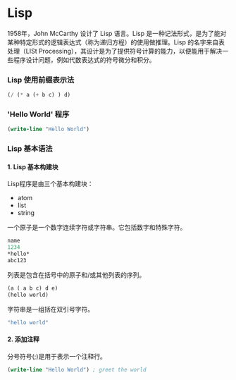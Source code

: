 # Lisp
1958年，John McCarthy 设计了 Lisp 语言。Lisp 是一种记法形式，是为了能对某种特定形式的逻辑表达式（称为递归方程）的使用做推理。Lisp 的名字来自表处理（LISt Processing），其设计是为了提供符号计算的能力，以便能用于解决一些程序设计问题，例如代数表达式的符号微分和积分。

### Lisp 使用前缀表示法
``` lisp
(/ (* a (+ b c) ) d)
```

### 'Hello World' 程序
``` lisp
(write-line "Hello World")
```

### Lisp 基本语法
#### 1. Lisp 基本构建块
Lisp程序是由三个基本构建块：
- atom
- list
- string

一个原子是一个数字连续字符或字符串。它包括数字和特殊字符。
``` lisp
name
1234
*hello*
abc123
```

列表是包含在括号中的原子和/或其他列表的序列。
``` lisp
(a ( a b c) d e)
(hello world)
```

字符串是一组括在双引号字符。
``` lisp
"hello world"
```

#### 2. 添加注释
分号符号(;)是用于表示一个注释行。
``` lisp
(write-line "Hello World") ; greet the world
```